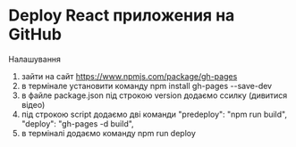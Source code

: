 # Deploy React приложения на GitHub
Налашування
1) зайти на сайт https://www.npmjs.com/package/gh-pages
2) в термінале установити команду npm install gh-pages --save-dev
3) в файле package.json під строкою version додаємо ссилку (дивитися відео)
4) під строкою script додаємо дві команди
  "predeploy": "npm run build",
  "deploy": "gh-pages -d build",
5) в терміналі додаємо команду npm run deploy
